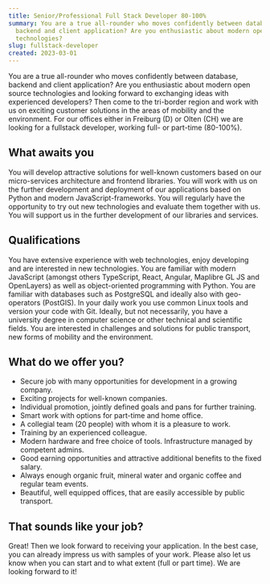```yaml
---
title: Senior/Professional Full Stack Developer 80-100%
summary: You are a true all-rounder who moves confidently between database,
  backend and client application? Are you enthusiastic about modern open source
  technologies?
slug: fullstack-developer
created: 2023-03-01
---
```

You are a true all-rounder who moves confidently between database, backend and client application? Are you enthusiastic about modern open source technologies and looking forward to exchanging ideas with experienced developers? Then come to the tri-border region and work with us on exciting customer solutions in the areas of mobility and the environment. For our offices either in Freiburg (D) or Olten (CH) we are looking for a fullstack developer, working full- or part-time (80-100%).

## What awaits you

You will develop attractive solutions for well-known customers based on our micro-services architecture and frontend libraries. You will work with us on the further development and deployment of our applications based on Python and modern JavaScript-frameworks. You will regularly have the opportunity to try out new technologies and evaluate them together with us. You will support us in the further development of our libraries and services.

## Qualifications

You have extensive experience with web technologies, enjoy developing and are interested in new technologies. You are familiar with modern JavaScript (amongst others TypeScript, React, Angular, Maplibre GL JS and OpenLayers) as well as object-oriented programming with Python. You are familiar with databases such as PostgreSQL and ideally also with geo-operators (PostGIS). In your daily work you use common Linux tools and version your code with Git. Ideally, but not necessarily, you have a university degree in computer science or other technical and scientific fields. You are interested in challenges and solutions for public transport, new forms of mobility and the environment. 

## What do we offer you?

* Secure job with many opportunities for development in a growing company.
* Exciting projects for well-known companies.
* Individual promotion, jointly defined goals and pans for further training.
* Smart work with options for part-time and home office. 
* A collegial team (20 people) with whom it is a pleasure to work.
* Training by an experienced colleague.
* Modern hardware and free choice of tools. Infrastructure managed by competent admins. 
* Good earning opportunities and attractive additional benefits to the fixed salary. 
* Always enough organic fruit, mineral water and organic coffee and regular team events.
* Beautiful, well equipped offices, that are easily accessible by public transport. 

## That sounds like your job?

Great! Then we look forward to receiving your application. In the best case, you can already impress us with samples of your work. Please also let us know when you can start and to what extent (full or part time). We are looking forward to it!